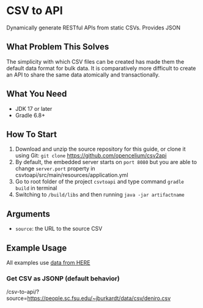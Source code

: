 CSV to API
===========

Dynamically generate RESTful APIs from static CSVs. Provides JSON

What Problem This Solves
------------------------

The simplicity with which CSV files can be created has made them the default data format for bulk data. It is comparatively more difficult to create an API to share the same data atomically and transactionally.

What You Need
-------------

* JDK 17 or later
* Gradle 6.8+

How To Start
------------

1. Download and unzip the source repository for this guide, or clone it using Git: `git clone` https://github.com/opencelium/csv2api
2. By default, the embedded server starts on `port 8080` but you are able to change `server.port` property in csvtoapi/src/main/resources/application.yml
3. Go to root folder of the project `csvtoapi` and type command `gradle build` in terminal 
4. Switching to `/build/libs` and then running `java -jar artifactname`


Arguments
---------

* `source`: the URL to the source CSV

Example Usage
-------------

All examples use [data from HERE](https://people.sc.fsu.edu/~jburkardt/data/csv)

### Get CSV as JSONP (default behavior)
/csv-to-api/?source=https://people.sc.fsu.edu/~jburkardt/data/csv/deniro.csv
